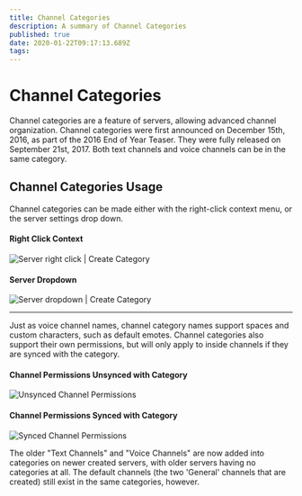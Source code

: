 ```yaml
---
title: Channel Categories
description: A summary of Channel Categories
published: true
date: 2020-01-22T09:17:13.689Z
tags: 
---
```


# Channel Categories
Channel categories are a feature of servers, allowing advanced channel organization. Channel categories were first announced on December 15th, 2016, as part of the 2016 End of Year Teaser. They were fully released on September 21st, 2017. Both text channels and voice channels can be in the same category.

## Channel Categories Usage
Channel categories can be made either with the right-click context menu, or the server settings drop down.

#### Right Click Context
![Server right click | Create Category](https://github.com/DiscordiaWiki/wiki/blob/master/uploads/channel-categories/giafdxw-1.png?raw=true "Server right click | Create Category")
#### Server Dropdown
![Server dropdown | Create Category](https://github.com/DiscordiaWiki/wiki/blob/master/uploads/channel-categories/domxe-7-g-1.png?raw=true "Server dropdown | Create Category") 

---

Just as voice channel names, channel category names support spaces and custom characters, such as default emotes. Channel categories also support their own permissions, but will only apply to inside channels if they are synced with the category. 

#### Channel Permissions Unsynced with Category
![Unsynced Channel Permissions](https://github.com/DiscordiaWiki/wiki/blob/master/uploads/channel-categories/b-6-dd-3-jj-1.png?raw=true "Unsynced Channel Permissions") 
#### Channel Permissions Synced with Category
![Synced Channel Permissions](https://github.com/DiscordiaWiki/wiki/blob/master/uploads/channel-categories/uizsefp-1.png?raw=true "Synced Channel Permissions")

The older "Text Channels" and "Voice Channels" are now added into categories on newer created servers, with older servers having no categories at all. The  default channels (the two 'General' channels that are created) still exist in the same categories, however.
